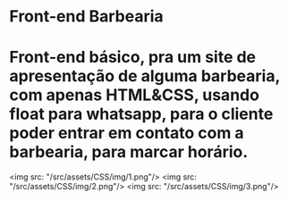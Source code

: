 # Front-end Barbearia
<h1> Front-end básico, pra um site de apresentação de alguma barbearia, com apenas HTML&CSS, usando float para whatsapp, para o cliente poder entrar em contato com a barbearia, para marcar horário.</h1>

<img src: "/src/assets/CSS/img/1.png"/>
<img src: "/src/assets/CSS/img/2.png"/>
<img src: "/src/assets/CSS/img/3.png"/>

